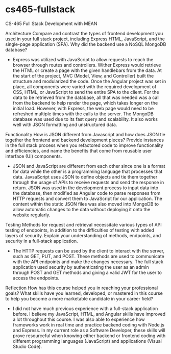# cs465-fullstack
CS-465 Full Stack Development with MEAN

Architecture Compare and contrast the types of frontend development you used in your full stack project, including Express HTML, JavaScript, and the single-page application (SPA). Why did the backend use a NoSQL MongoDB database?
- Express was utilized with JavaScript to allow requests to reach the browser through routes and controllers. Wither Express would retrieve the HTML or create a page with the given handlebars from the data. At the start of the project, MVC (Model, View, and Controller) built the structure and modularized the code. Once the Angular project was set in place, all components were varied with the required development of CSS, HTML, or JavaScript to send the entire SPA to the client. For the data to be retrieved from the database, all that was needed was a call from the backend to help render the page, which takes longer on the initial load. However, with Express, the web page would need to be refreshed multiple times with the calls to the server.
The MongoDB database was used due to its fast query and scalability. It also works well with JSON formatting and unstructured data.

Functionality How is JSON different from Javascript and how does JSON tie together the frontend and backend development pieces? Provide instances in the full stack process when you refactored code to improve functionality and efficiencies, and name the benefits that come from reusable user interface (UI) components.
- JSON and JavaScript are different from each other since one is a format for data while the other is a programming language that processes that data. JavsaScript uses JSON to define objects and tie them together through the usage of APIs to receive requests and send the response in return. JSON was used in the development process to input data into the database, then modified as Angular code to parse responses from HTTP requests and convert them to JavaScript for our application. The content within the static JSON files was also moved into MongoDB to allow automatic changes to the data without deploying it onto the website regularly.

Testing Methods for request and retrieval necessitate various types of API testing of endpoints, in addition to the difficulties of testing with added layers of security. Explain your understanding of methods, endpoints, and security in a full-stack application.
- The HTTP requests can be used by the client to interact with the server, such as GET, PUT, and POST. These methods are used to communicate with the API endpoints and make the changes necessary. The full stack application used security by authenticating the user as an admin through POST and GET methods and giving a valid JWT for the user to access the endpoints.

Reflection How has this course helped you in reaching your professional goals? What skills have you learned, developed, or mastered in this course to help you become a more marketable candidate in your career field?
- I did not have much previous experience with a full-stack application before. I believe my JavaScript, HTML, and Angular skills have improved a lot throughout this course. I was also able to experience how frameworks work in real time and practice backend coding with Node.js and Express. In my current role as a Software Developer, these skills will prove resourceful when knowing either backend or frontend coding with different programming languages (JavaScript) and applications (Visual Studio Code).
